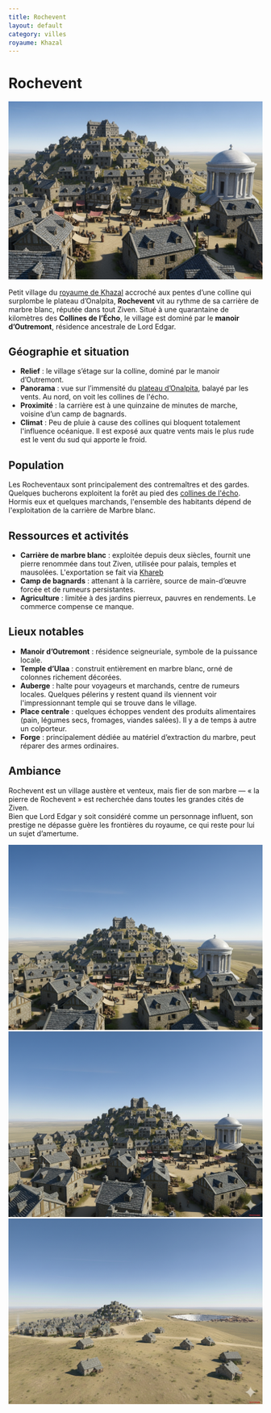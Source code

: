 ```yaml
---
title: Rochevent
layout: default
category: villes
royaume: Khazal
---
```

# Rochevent

<a href="../../images/rochevent.png" class="glightbox right" data-gallery="khazal"
   data-title="Village de Rochevent, perché sur sa colline">
  <img src="../../images/rochevent.png" alt="Rochevent"/>
</a>

Petit village du [royaume de Khazal](../royaumes/khazal.md) accroché aux pentes d’une colline qui surplombe le plateau d’Onalpita, **Rochevent** vit au rythme de sa carrière de marbre blanc, réputée dans tout Ziven. Situé à une quarantaine de kilomètres des **Collines de l’Écho**, le village est dominé par le **manoir d’Outremont**, résidence ancestrale de Lord Edgar.

## Géographie et situation
- **Relief** : le village s’étage sur la colline, dominé par le manoir d’Outremont.  
- **Panorama** : vue sur l’immensité du [plateau d’Onalpita](../regions/onalpita.md), balayé par les vents. Au nord, on voit les collines de l'écho.
- **Proximité** : la carrière est à une quinzaine de minutes de marche, voisine d’un camp de bagnards.
- **Climat** : Peu de pluie à cause des collines qui bloquent totalement l'influence océanique. Il est exposé aux quatre vents mais le plus rude est le vent du sud qui apporte le froid.

## Population
Les Rocheventaux sont principalement des contremaîtres et des gardes. Quelques bucherons exploitent la forêt au pied des [collines de l'écho](../lieux/colline-echo.md). Hormis eux et quelques marchands, l'ensemble des habitants dépend de l'exploitation de la carrière de Marbre blanc.


## Ressources et activités
- **Carrière de marbre blanc** : exploitée depuis deux siècles, fournit une pierre renommée dans tout Ziven, utilisée pour palais, temples et mausolées. L'exportation se fait via [Khareb](khareb.md)
- **Camp de bagnards** : attenant à la carrière, source de main-d’œuvre forcée et de rumeurs persistantes.  
- **Agriculture** : limitée à des jardins pierreux, pauvres en rendements. Le commerce compense ce manque.  


## Lieux notables
- **Manoir d’Outremont** : résidence seigneuriale, symbole de la puissance locale.  
- **Temple d’Ulaa** : construit entièrement en marbre blanc, orné de colonnes richement décorées.  
- **Auberge** : halte pour voyageurs et marchands, centre de rumeurs locales. Quelques pélerins y restent quand ils viennent voir l'impressionnant temple qui se trouve dans le village.
- **Place centrale** : quelques échoppes vendent des produits alimentaires (pain, légumes secs, fromages, viandes salées). Il y a de temps à autre un colporteur.
- **Forge** : principalement dédiée au matériel d’extraction du marbre, peut réparer des armes ordinaires.  


## Ambiance
Rochevent est un village austère et venteux, mais fier de son marbre — « la pierre de Rochevent » est recherchée dans toutes les grandes cités de Ziven.  
Bien que Lord Edgar y soit considéré comme un personnage influent, son prestige ne dépasse guère les frontières du royaume, ce qui reste pour lui un sujet d’amertume.  

<div class="gallery">
  <a href="../../images/rochevent-1.png" class="glightbox" data-gallery="Rochevent" 
     data-title="Rochevent">
    <img src="../../images/rochevent-1.png" alt="Rochevent"/>
  </a>
  <a href="../../images/rochevent-2.png" class="glightbox" data-gallery="Rochevent" 
     data-title="Rochevent">
    <img src="../../images/rochevent-2.png" alt="Rochevent"/>
  </a>
  <a href="../../images/rochevent-3.png" class="glightbox" data-gallery="Rochevent" 
     data-title="Rochevent">
    <img src="../../images/rochevent-3.png" alt="Rochevent vue de loin"/>
  </a>
</div>

<script>
document.addEventListener("DOMContentLoaded", () => {
  const lightbox = GLightbox({ selector: '.glightbox' });
});
</script>